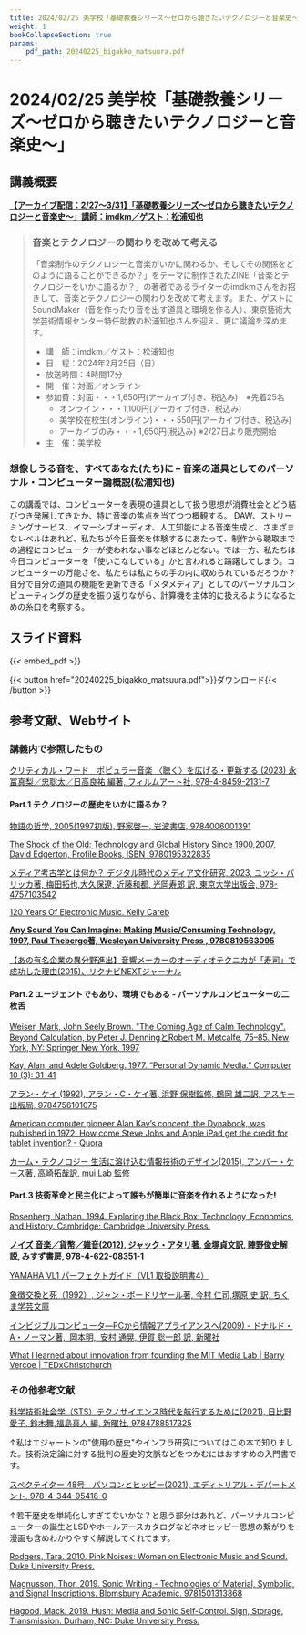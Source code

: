 ```yaml
---
title: 2024/02/25 美学校「基礎教養シリーズ〜ゼロから聴きたいテクノロジーと音楽史〜」
weight: 1
bookCollapseSection: true
params:
    pdf_path: 20240225_bigakko_matsuura.pdf
---
```


# 2024/02/25 美学校「基礎教養シリーズ〜ゼロから聴きたいテクノロジーと音楽史〜」

## 講義概要

**[【アーカイブ配信：2/27〜3/31】「基礎教養シリーズ〜ゼロから聴きたいテクノロジーと音楽史〜」講師：imdkm／ゲスト：松浦知也](https://bigakko.jp/event/2024/technology_and_music_history)**

> ### 音楽とテクノロジーの関わりを改めて考える
> 「音楽制作のテクノロジーと音楽がいかに関わるか、そしてその関係をどのように語ることができるか？」をテーマに制作されたZINE「音楽とテクノロジーをいかに語るか？」の著者であるライターのimdkmさんをお招きして、音楽とテクノロジーの関わりを改めて考えます。また、ゲストにSoundMaker（音を作ったり音を出す道具と環境を作る人）、東京藝術大学芸術情報センター特任助教の松浦知也さんを迎え、更に議論を深めます。
> 
> - 講　師：imdkm／ゲスト：松浦知也
> - 日　程：2024年2月25日（日）
> - 放送時間：4時間17分
> - 開　催：対面／オンライン
> - 参加費：対面・・・1,650円(アーカイブ付き、税込み)　※先着25名
>   - オンライン・・・1,100円(アーカイブ付き、税込み)
>   - 美学校在校生(オンライン)・・・550円(アーカイブ付き、税込み)
>   - アーカイブのみ・・・1,650円(税込み) ※2/27日より販売開始
> - 主　催：美学校

### 想像しうる音を、すべてあなた(たち)に – 音楽の道具としてのパーソナル・コンピューター論概説(松浦知也)

この講義では、コンピューターを表現の道具として扱う思想が消費社会とどう結びつき発展してきたか、特に音楽の焦点を当てつつ概観する。
DAW、ストリーミングサービス、イマーシブオーディオ、人工知能による音楽生成と、さまざまなレベルはあれど、私たちが今日音楽を体験するにあたって、制作から聴取までの過程にコンピューターが使われない事などほとんどない。では一方、私たちは今日コンピューターを「使いこなしている」かと言われると躊躇してしまう。コンピューターの万能さを、私たちは私たちの手の内に収められているだろうか？
自分で自分の道具の機能を更新できる「メタメディア」としてのパーソナルコンピューティングの歴史を振り返りながら、計算機を主体的に扱えるようになるための糸口を考察する。

## スライド資料

{{< embed_pdf >}}

{{< button href="20240225_bigakko_matsuura.pdf">}}ダウンロード{{< /button >}}

## 参考文献、Webサイト

### 講義内で参照したもの

[クリティカル・ワード　ポピュラー音楽 〈聴く〉を広げる・更新する (2023) 永冨真梨／忠聡太／日高良祐 編著, フィルムアート社, 978-4-8459-2131-7](https://www.filmart.co.jp/books/978-4-8459-2131-7/)

#### Part.1 テクノロジーの歴史をいかに語るか？ 

[物語の哲学, 2005(1997初版), 野家啓一, 岩波書店, 9784006001391](https://www.hanmoto.com/bd/isbn/9784006001391)

[The Shock of the Old: Technology and Global History Since 1900,2007, David Edgerton, Profile Books, ISBN  9780195322835](https://profilebooks.com/work/the-shock-of-the-old/)

[メディア考古学とは何か？ デジタル時代のメディア文化研究, 2023, ユッシ・パリッカ著, 梅田拓也,大久保遼, 近藤和都, 光岡寿郎 訳, 東京大学出版会, 978-4757103542](https://www.utp.or.jp/book/b10031770.html)

[120 Years Of Electronic Music. Kelly Careb](http://120years.net/)

**[Any Sound You Can Imagine: Making Music/Consuming Technology, 1997, Paul Theberge著, Wesleyan University Press , 9780819563095](https://www.weslpress.org/9780819563095/any-sound-you-can-imagine/)**

[【あの有名企業の異分野進出】音響メーカーのオーディオテクニカが「寿司」で成功した理由(2015)、リクナビNEXTジャーナル](https://next.rikunabi.com/journal/20150109/)

#### Part.2 エージェントでもあり、環境でもある - パーソナルコンピューターの二枚舌

[Weiser, Mark, John Seely Brown. "The Coming Age of Calm Technology". Beyond Calculation, by Peter J. DenningとRobert M. Metcalfe, 75–85. New York, NY: Springer New York, 1997](https://doi.org/10.1007/978-1-4612-0685-9_6)

[Kay, Alan, and Adele Goldberg. 1977. “Personal Dynamic Media.” Computer 10 (3): 31–41](https://doi.org/10.1109/C-M.1977.217672)

[アラン・ケイ (1992), アラン・C・ケイ著, 浜野 保樹監修, 鶴岡 雄二訳, アスキー出版局, 9784756101075](https://www.hanmoto.com/bd/isbn/9784756101075)

[American computer pioneer Alan Kay’s concept, the Dynabook, was published in 1972. How come Steve Jobs and Apple iPad get the credit for tablet invention? - Quora](https://www.quora.com/American-computer-pioneer-Alan-Kay-s-concept-the-Dynabook-was-published-in-1972-How-come-Steve-Jobs-and-Apple-iPad-get-the-credit-for-tablet-invention)

[カーム・テクノロジー 生活に溶け込む情報技術のデザイン(2015), アンバー・ケース著, 高崎拓哉訳, mui Lab 監修](https://bnn.co.jp/products/9784802511872)

#### Part.3 技術革命と民主化によって誰もが簡単に音楽を作れるようになった!

[Rosenberg, Nathan. 1994. Exploring the Black Box: Technology, Economics, and History. Cambridge: Cambridge University Press.](https://doi.org/10.1017/CBO9780511582554)

**[ノイズ 音楽／貨幣／雑音(2012), ジャック・アタリ著, 金塚貞文訳, 陣野俊史解説, みすず書房, 978-4-622-08351-1](https://www.msz.co.jp/book/detail/08351/)**

[YAMAHA VL1 パーフェクトガイド（VL1 取扱説明書4）](https://jp.yamaha.com/files/download/other_assets/3/316523/VL1J4.pdf)

[象徴交換と死（1992）, ジャン・ボードリヤール著, 今村 仁司,塚原 史 訳, ちくま学芸文庫](https://www.chikumashobo.co.jp/product/9784480080134/)

[インビジブルコンピュータ―PCから情報アプライアンスへ(2009) - ドナルド・A・ノーマン著,  岡本明,  安村 通晃, 伊賀 聡一郎 訳, 新曜社](https://www.shin-yo-sha.co.jp/book/b455838.html)

[What I learned about innovation from founding the MIT Media Lab | Barry Vercoe | TEDxChristchurch](https://youtu.be/_fDEm1esS0g?si=Dw_s0tiaxb2L9OBI&t=575)


### その他参考文献

[科学技術社会学（STS）テクノサイエンス時代を航行するために(2021), 日比野愛子, 鈴木舞,福島真人 編, 新曜社, 9784788517325](https://www.shin-yo-sha.co.jp/book/b588100.html)

↑私はエジャートンの"使用の歴史"やインフラ研究についてはこの本で知りました。技術決定論に対する批判の歴史的文脈などをつかむにはおすすめの入門書です。

[スペクテイター 48号　パソコンとヒッピー(2021), エディトリアル・デパートメント, 978-4-344-95418-0](https://www.spectatorweb.com/back_issues.html)

↑若干歴史を単純化しすぎてないかな？と思う部分はあれど、パーソナルコンピューターの誕生とLSDやホールアースカタログなどネオヒッピー思想の繋がりを漫画も含めわかりやすく解説してくれてます。

[Rodgers, Tara. 2010. Pink Noises: Women on Electronic Music and Sound. Duke University Press.](https://doi.org/10.2307/j.ctv1134dqn)

[Magnusson, Thor. 2019. Sonic Writing - Technologies of Material, Symbolic, and Signal Inscriptions. Blomsbury Academic. 9781501313868](https://www.bloomsbury.com/sonic-writing-9781501313868/)

[Hagood, Mack. 2019. Hush: Media and Sonic Self-Control. Sign, Storage, Transmission. Durham, NC: Duke University Press.](https://www.dukeupress.edu/hush)